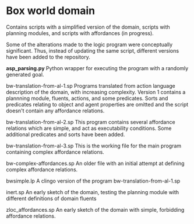 # Box world domain

Contains scripts with a simplified version of the domain, scripts with planning modules, and scripts with affordances (in progress). 


Some of the alterations made to the logic program were conceptually significant. Thus, instead of updating the same script, different versions have been added to the repository. 

**asp_parsing.py**
Python wrapper for executing the program with a randomly generated goal. 

bw-translation-from-al-1.sp
Programs translated from action language description of the domain, with increasing complexity. Version 1 contains a plannning module, fluents, actions, and some predicates. 
Sorts and predicates relating to object and agent properties are omitted and the script doesn't contain any affordance relations. 

bw-translation-from-al-2.sp
This program contains several affordance relations which are simple, and act as executability conditions. Some additional predicates and sorts have been added. 

bw-translation-from-al-3.sp
This is the working file for the main program containing complex affordance relations. 

bw-complex-affordances.sp
An older file with an initial attempt at defining complex affordance relations. 

bwsimple.lp
A clingo version of the program bw-translation-from-al-1.sp

inert.sp
An early sketch of the domain, testing the planning module with different definitions of domain fluents 

zloc_affordances.sp
An early sketch of the domain with simple, forbidding affordance relations. 
